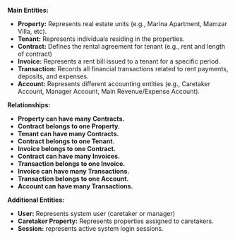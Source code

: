 **Main Entities:**
- **Property:** Represents real estate units (e.g., Marina Apartment, Mamzar Villa, etc).
- **Tenant:** Represents individuals residing in the properties.
- **Contract:** Defines the rental agreement for tenant (e.g., rent and length of contract)
- **Invoice:** Represents a rent bill issued to a tenant for a specific period.
- **Transaction:** Records all financial transactions related to rent payments, deposits, and expenses.
- **Account:** Represents different accounting entities (e.g., Caretaker Account, Manager Account, Main Revenue/Expense Account).

**Relationships:**
- **Property can have many Contracts.**
- **Contract belongs to one Property.**
- **Tenant can have many Contracts.**
- **Contract belongs to one Tenant.**
- **Invoice belongs to one Contract.**
- **Contract can have many Invoices.**
- **Transaction belongs to one Invoice.**
- **Invoice can have many Transactions.**
- **Transaction belongs to one Account.**
- **Account can have many Transactions.**

**Additional Entities:**
- **User:** Represents system user (caretaker or manager)
- **Caretaker Property:** Represents properties assigned to caretakers.
- **Session:** represents active system login sessions.



